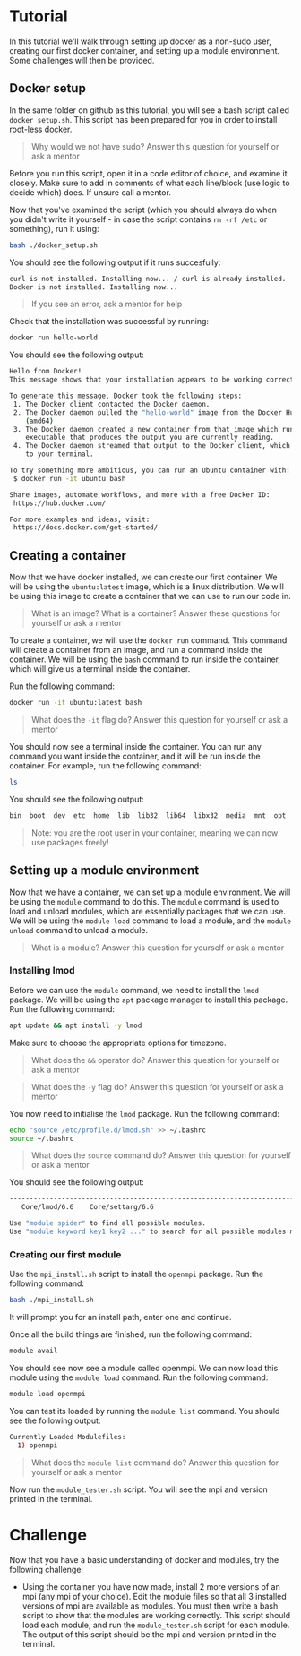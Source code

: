 # Tutorial

In this tutorial we'll walk through setting up docker as a non-sudo user, creating our first docker container, and setting up a module environment. Some challenges will then be provided.

## Docker setup

In the same folder on github as this tutorial, you will see a bash script called ```docker_setup.sh```. This script has been prepared for you in order to install root-less docker.

> Why would we not have sudo? Answer this question for yourself or ask a mentor

Before you run this script, open it in a code editor of choice, and examine it closely. Make sure to add in comments of what each line/block (use logic to decide which) does. If unsure call a mentor.

Now that you've examined the script (which you should always do when you didn't write it yourself - in case the script contains ```rm -rf /etc``` or something), run it using:
```bash
bash ./docker_setup.sh
```
You should see the following output if it runs succesfully:
```bash
curl is not installed. Installing now... / curl is already installed.
Docker is not installed. Installing now...
```

> If you see an error, ask a mentor for help

Check that the installation was successful by running:
```bash
docker run hello-world
```
You should see the following output:
```bash
Hello from Docker!
This message shows that your installation appears to be working correctly.

To generate this message, Docker took the following steps:
 1. The Docker client contacted the Docker daemon.
 2. The Docker daemon pulled the "hello-world" image from the Docker Hub.
    (amd64)
 3. The Docker daemon created a new container from that image which runs the
    executable that produces the output you are currently reading.
 4. The Docker daemon streamed that output to the Docker client, which sent it
    to your terminal.

To try something more ambitious, you can run an Ubuntu container with:
 $ docker run -it ubuntu bash

Share images, automate workflows, and more with a free Docker ID:
 https://hub.docker.com/

For more examples and ideas, visit:
 https://docs.docker.com/get-started/
```
## Creating a container

Now that we have docker installed, we can create our first container. We will be using the ```ubuntu:latest``` image, which is a linux distribution. We will be using this image to create a container that we can use to run our code in.

> What is an image? What is a container? Answer these questions for yourself or ask a mentor

To create a container, we will use the ```docker run``` command. This command will create a container from an image, and run a command inside the container. We will be using the ```bash``` command to run inside the container, which will give us a terminal inside the container.

Run the following command:
```bash 
docker run -it ubuntu:latest bash
```
> What does the ```-it``` flag do? Answer this question for yourself or ask a mentor

You should now see a terminal inside the container. You can run any command you want inside the container, and it will be run inside the container. For example, run the following command:
```bash
ls
```
You should see the following output:
```bash
bin  boot  dev  etc  home  lib  lib32  lib64  libx32  media  mnt  opt  proc  root  run  sbin  srv  sys  tmp  usr  var
```

> Note: you are the root user in your container, meaning we can now use packages freely!

## Setting up a module environment

Now that we have a container, we can set up a module environment. We will be using the ```module``` command to do this. The ```module``` command is used to load and unload modules, which are essentially packages that we can use. We will be using the ```module load``` command to load a module, and the ```module unload``` command to unload a module.

> What is a module? Answer this question for yourself or ask a mentor

### Installing lmod

Before we can use the ```module``` command, we need to install the ```lmod``` package. We will be using the ```apt``` package manager to install this package. Run the following command:
```bash
apt update && apt install -y lmod
```

Make sure to choose the appropriate options for timezone.
> What does the ```&&``` operator do? Answer this question for yourself or ask a mentor

> What does the ```-y``` flag do? Answer this question for yourself or ask a mentor

You now need to initialise the ```lmod``` package. Run the following command:
```bash
echo "source /etc/profile.d/lmod.sh" >> ~/.bashrc
source ~/.bashrc
```
> What does the ```source``` command do? Answer this question for yourself or ask a mentor

You should see the following output:
```bash
-------------------------------------------------------------------------------------- /usr/share/lmod/lmod/modulefiles --------------------------------------------------------------------------------------
   Core/lmod/6.6    Core/settarg/6.6

Use "module spider" to find all possible modules.
Use "module keyword key1 key2 ..." to search for all possible modules matching any of the "keys".
```
### Creating our first module

Use the ```mpi_install.sh``` script to install the ```openmpi``` package. Run the following command:
```bash
bash ./mpi_install.sh
```
It will prompt you for an install path, enter one and continue.

Once all the build things are finished, run the following command:
```bash
module avail
```
You should see now see a module called openmpi. We can now load this module using the ```module load``` command. Run the following command:
```bash
module load openmpi
```
You can test its loaded by running the ```module list``` command. You should see the following output:
```bash
Currently Loaded Modulefiles:
  1) openmpi
```
> What does the ```module list``` command do? Answer this question for yourself or ask a mentor

Now run the ```module_tester.sh``` script. You will see the mpi and version printed in the terminal. 

# Challenge

Now that you have a basic understanding of docker and modules, try the following challenge:

- Using the container you have now made, install 2 more versions of an mpi (any mpi of your choice). Edit the module files so that all 3 installed versions of mpi are available as modules. You must then write a bash script to show that the modules are working correctly. This script should load each module, and run the ```module_tester.sh``` script for each module. The output of this script should be the mpi and version printed in the terminal.